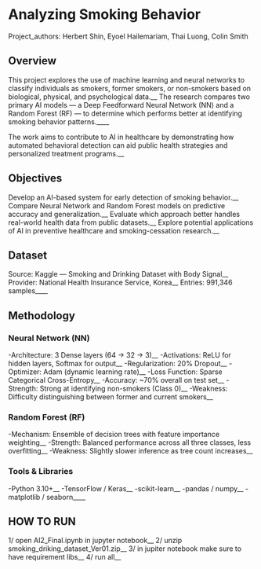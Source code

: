 # Analyzing Smoking Behavior

Project_authors: Herbert Shin, Eyoel Hailemariam, Thai Luong, Colin Smith

## Overview
This project explores the use of machine learning and neural networks to classify individuals as smokers, former smokers, or non-smokers based on biological, physical, and psychological data.__
The research compares two primary AI models — a Deep Feedforward Neural Network (NN) and a Random Forest (RF) — to determine which performs better at identifying smoking behavior patterns.____

The work aims to contribute to AI in healthcare by demonstrating how automated behavioral detection can aid public health strategies and personalized treatment programs.__

## Objectives
Develop an AI-based system for early detection of smoking behavior.__
Compare Neural Network and Random Forest models on predictive accuracy and generalization.__
Evaluate which approach better handles real-world health data from public datasets.__
Explore potential applications of AI in preventive healthcare and smoking-cessation research.__

## Dataset
Source: Kaggle — Smoking and Drinking Dataset with Body Signal__
Provider: National Health Insurance Service, Korea__
Entries: 991,346 samples____

## Methodology
### Neural Network (NN)
-Architecture: 3 Dense layers (64 → 32 → 3)__
-Activations: ReLU for hidden layers, Softmax for output__
-Regularization: 20% Dropout__
-Optimizer: Adam (dynamic learning rate)__
-Loss Function: Sparse Categorical Cross-Entropy__
-Accuracy: ~70% overall on test set__
-Strength: Strong at identifying non-smokers (Class 0)__
-Weakness: Difficulty distinguishing between former and current smokers__

### Random Forest (RF)
-Mechanism: Ensemble of decision trees with feature importance weighting__
-Strength: Balanced performance across all three classes, less overfitting__
-Weakness: Slightly slower inference as tree count increases__

### Tools & Libraries
-Python 3.10+__
-TensorFlow / Keras__
-scikit-learn__
-pandas / numpy__
-matplotlib / seaborn____

## HOW TO RUN
1/ open AI2_Final.ipynb in jupyter notebook__
2/ unzip smoking_driking_dataset_Ver01.zip__
3/ in jupiter notebook make sure to have requirement libs__
4/ run all__

